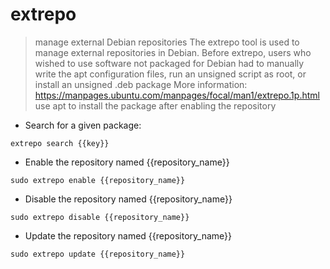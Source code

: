 # extrepo 

> manage external Debian repositories 
> The extrepo tool is used to manage external repositories in Debian.  Before extrepo, users 
> who wished to use software not packaged for Debian had to manually write the apt 
> configuration files, run an unsigned script as root, or install an unsigned .deb package
> More information: <https://manpages.ubuntu.com/manpages/focal/man1/extrepo.1p.html> 
> use apt to install the package after enabling the repository
- Search for a given package:

`extrepo search {{key}}`

- Enable the repository named {{repository_name}} 

`sudo extrepo enable {{repository_name}}`

- Disable the repository named {{repository_name}} 

`sudo extrepo disable {{repository_name}}`

- Update the repository named {{repository_name}} 

`sudo extrepo update {{repository_name}}`


